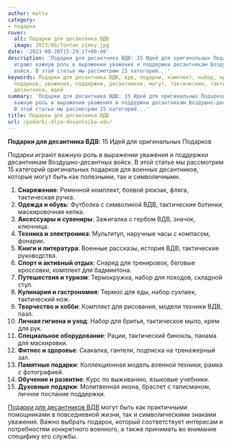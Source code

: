 ```yaml
---
author: malta
category:
- подарки
cover:
  alt: Подарки для десантника ВДВ
  image: 2023/08/fontan_zimoy.jpg
date: '2023-08-20T15:29:17+00:00'
description: 'Подарки для десантника ВДВ: 15 Идей для оригинальных Подарков Подарки
  играют важную роль в выражении уважения и поддержки десантникам Воздушно-десантных
  войск. В этой статье мы рассмотрим 15 категорий...'
keywords: Подарки для десантника ВДВ, вдв, подарки, комплект, набор, оригинальных,
  подарков, уважения, поддержки, десантников, могут, тактические, тактический, техники,
  десантника, идей
summary: 'Подарки для десантника ВДВ: 15 Идей для оригинальных Подарков Подарки играют
  важную роль в выражении уважения и поддержки десантникам Воздушно-десантных войск.
  В этой статье мы рассмотрим 15 категорий...'
title: Подарки для десантника ВДВ
url: /podarki-dlya-desantnika-vdv/
---
```


**Подарки для десантника ВДВ**: 15 Идей для оригинальных Подарков

Подарки играют важную роль в выражении уважения и поддержки десантникам Воздушно-десантных войск. В этой статье мы рассмотрим 15 категорий оригинальных подарков для военных десантников, которые могут быть как полезными, так и символичными.

1. **Снаряжение**: Ременной комплект, боевой рюкзак, фляга, тактическая ручка.
1. **Одежда и обувь**: Футболка с символикой ВДВ, тактические ботинки, маскировочная кепка.
1. **Аксессуары и сувениры**: Зажигалка с гербом ВДВ, значок, ключница.
1. **Техника и электроника**: Мультитул, наручные часы с компасом, фонарик.
1. **Книги и литература**: Военные рассказы, история ВДВ, тактические руководства.
1. **Спорт и активный отдых**: Снаряд для тренировок, беговые кроссовки, комплект для бадминтона.
1. **Путешествия и туризм**: Термокружка, набор для походов, складной стул.
1. **Кулинария и гастрономия**: Термос для еды, набор сухпаек, тактический нож.
1. **Творчество и хобби**: Комплект для рисования, модели техники ВДВ, пазл.
1. **Личная гигиена и уход**: Набор для бритья, тактическое мыло, крем для рук.
1. **Специальное оборудование**: Рации, тактический бинокль, панама для маскировки.
1. **Фитнес и здоровье**: Скакалка, гантели, подписка на тренажерный зал.
1. **Памятные подарки**: Коллекционная модель военной техники, рамка с фотографией.
1. **Обучение и развитие**: Курс по выживанию, языковые учебники.
1. **Духовные подарки**: Молитвенная икона, браслет с талисманом, личное послание поддержки.

[Подарки для десантников ВДВ](https://www.100suvenirov.ru/holidays/den-vozdushno-desantnyh-voysk-den-vdv-/) могут быть как практичными помощниками в повседневной жизни, так и символическими знаками уважения. Важно выбрать подарок, который соответствует интересам и потребностям конкретного военного, а также принимать во внимание специфику его службы.